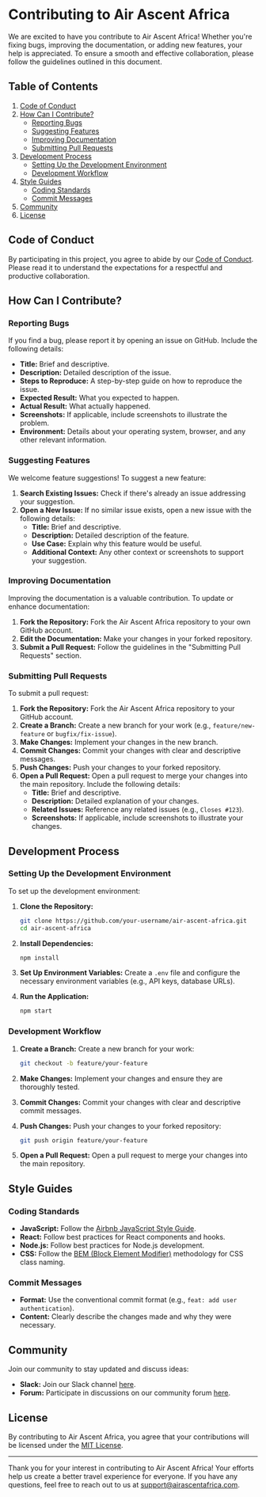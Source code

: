 # Contributing to Air Ascent Africa

We are excited to have you contribute to Air Ascent Africa! Whether you're fixing bugs, improving the documentation, or adding new features, your help is appreciated. To ensure a smooth and effective collaboration, please follow the guidelines outlined in this document.

## Table of Contents

1. [Code of Conduct](#code-of-conduct)
2. [How Can I Contribute?](#how-can-i-contribute)
   - [Reporting Bugs](#reporting-bugs)
   - [Suggesting Features](#suggesting-features)
   - [Improving Documentation](#improving-documentation)
   - [Submitting Pull Requests](#submitting-pull-requests)
3. [Development Process](#development-process)
   - [Setting Up the Development Environment](#setting-up-the-development-environment)
   - [Development Workflow](#development-workflow)
4. [Style Guides](#style-guides)
   - [Coding Standards](#coding-standards)
   - [Commit Messages](#commit-messages)
5. [Community](#community)
6. [License](#license)

## Code of Conduct

By participating in this project, you agree to abide by our [Code of Conduct](CODE_OF_CONDUCT.md). Please read it to understand the expectations for a respectful and productive collaboration.

## How Can I Contribute?

### Reporting Bugs

If you find a bug, please report it by opening an issue on GitHub. Include the following details:

- **Title:** Brief and descriptive.
- **Description:** Detailed description of the issue.
- **Steps to Reproduce:** A step-by-step guide on how to reproduce the issue.
- **Expected Result:** What you expected to happen.
- **Actual Result:** What actually happened.
- **Screenshots:** If applicable, include screenshots to illustrate the problem.
- **Environment:** Details about your operating system, browser, and any other relevant information.

### Suggesting Features

We welcome feature suggestions! To suggest a new feature:

1. **Search Existing Issues:** Check if there's already an issue addressing your suggestion.
2. **Open a New Issue:** If no similar issue exists, open a new issue with the following details:
   - **Title:** Brief and descriptive.
   - **Description:** Detailed description of the feature.
   - **Use Case:** Explain why this feature would be useful.
   - **Additional Context:** Any other context or screenshots to support your suggestion.

### Improving Documentation

Improving the documentation is a valuable contribution. To update or enhance documentation:

1. **Fork the Repository:** Fork the Air Ascent Africa repository to your own GitHub account.
2. **Edit the Documentation:** Make your changes in your forked repository.
3. **Submit a Pull Request:** Follow the guidelines in the "Submitting Pull Requests" section.

### Submitting Pull Requests

To submit a pull request:

1. **Fork the Repository:** Fork the Air Ascent Africa repository to your GitHub account.
2. **Create a Branch:** Create a new branch for your work (e.g., `feature/new-feature` or `bugfix/fix-issue`).
3. **Make Changes:** Implement your changes in the new branch.
4. **Commit Changes:** Commit your changes with clear and descriptive messages.
5. **Push Changes:** Push your changes to your forked repository.
6. **Open a Pull Request:** Open a pull request to merge your changes into the main repository. Include the following details:
   - **Title:** Brief and descriptive.
   - **Description:** Detailed explanation of your changes.
   - **Related Issues:** Reference any related issues (e.g., `Closes #123`).
   - **Screenshots:** If applicable, include screenshots to illustrate your changes.

## Development Process

### Setting Up the Development Environment

To set up the development environment:

1. **Clone the Repository:**
   ```bash
   git clone https://github.com/your-username/air-ascent-africa.git
   cd air-ascent-africa
   ```

2. **Install Dependencies:**
   ```bash
   npm install
   ```

3. **Set Up Environment Variables:** Create a `.env` file and configure the necessary environment variables (e.g., API keys, database URLs).

4. **Run the Application:**
   ```bash
   npm start
   ```

### Development Workflow

1. **Create a Branch:** Create a new branch for your work:
   ```bash
   git checkout -b feature/your-feature
   ```

2. **Make Changes:** Implement your changes and ensure they are thoroughly tested.

3. **Commit Changes:** Commit your changes with clear and descriptive commit messages.

4. **Push Changes:** Push your changes to your forked repository:
   ```bash
   git push origin feature/your-feature
   ```

5. **Open a Pull Request:** Open a pull request to merge your changes into the main repository.

## Style Guides

### Coding Standards

- **JavaScript:** Follow the [Airbnb JavaScript Style Guide](https://github.com/airbnb/javascript).
- **React:** Follow best practices for React components and hooks.
- **Node.js:** Follow best practices for Node.js development.
- **CSS:** Follow the [BEM (Block Element Modifier)](http://getbem.com/introduction/) methodology for CSS class naming.

### Commit Messages

- **Format:** Use the conventional commit format (e.g., `feat: add user authentication`).
- **Content:** Clearly describe the changes made and why they were necessary.

## Community

Join our community to stay updated and discuss ideas:

- **Slack:** Join our Slack channel [here](#).
- **Forum:** Participate in discussions on our community forum [here](#).

## License

By contributing to Air Ascent Africa, you agree that your contributions will be licensed under the [MIT License](LICENSE).

---

Thank you for your interest in contributing to Air Ascent Africa! Your efforts help us create a better travel experience for everyone. If you have any questions, feel free to reach out to us at support@airascentafrica.com.

